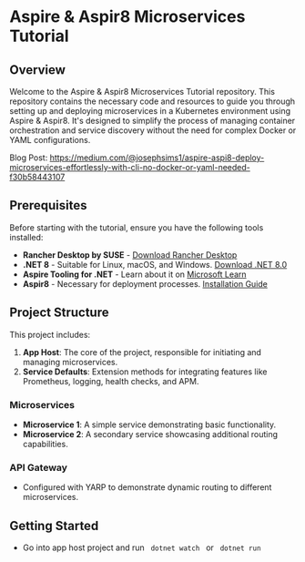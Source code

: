 
# Aspire & Aspir8 Microservices Tutorial

## Overview

Welcome to the Aspire & Aspir8 Microservices Tutorial repository. This repository contains the necessary code and resources to guide you through setting up and deploying microservices in a Kubernetes environment using Aspire & Aspir8. It's designed to simplify the process of managing container orchestration and service discovery without the need for complex Docker or YAML configurations. 

Blog Post: https://medium.com/@josephsims1/aspire-aspi8-deploy-microservices-effortlessly-with-cli-no-docker-or-yaml-needed-f30b58443107

## Prerequisites

Before starting with the tutorial, ensure you have the following tools installed:

- **Rancher Desktop by SUSE** - [Download Rancher Desktop](#)
- **.NET 8** - Suitable for Linux, macOS, and Windows. [Download .NET 8.0](https://dotnet.microsoft.com/download/dotnet/8.0)
- **Aspire Tooling for .NET** - Learn about it on [Microsoft Learn](#)
- **Aspir8** - Necessary for deployment processes. [Installation Guide](#)

## Project Structure

This project includes:

1. **App Host**: The core of the project, responsible for initiating and managing microservices.
2. **Service Defaults**: Extension methods for integrating features like Prometheus, logging, health checks, and APM.

### Microservices

- **Microservice 1**: A simple service demonstrating basic functionality.
- **Microservice 2**: A secondary service showcasing additional routing capabilities.

### API Gateway

- Configured with YARP to demonstrate dynamic routing to different microservices.

## Getting Started
- Go into app host project and run <code> dotnet watch </code> or <code> dotnet run </code>
